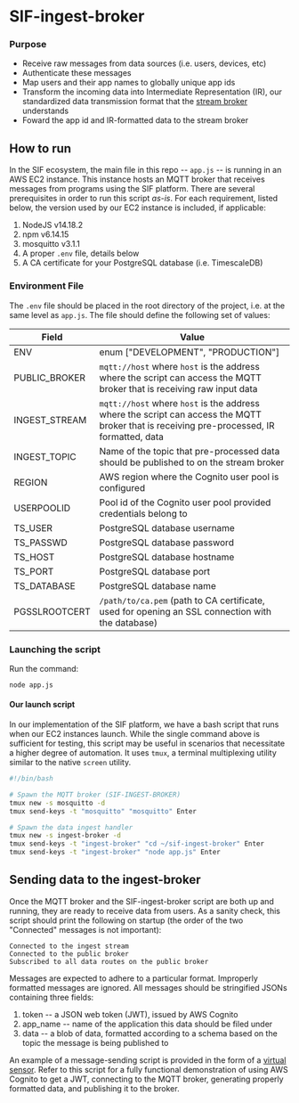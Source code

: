 # SIF-ingest-broker

### Purpose
* Receive raw messages from data sources (i.e. users, devices, etc)
* Authenticate these messages
* Map users and their app names to globally unique app ids
* Transform the incoming data into Intermediate Representation (IR), our standardized data transmission format that the [stream broker](https://github.com/tic/sif-stream-broker) understands
* Foward the app id and IR-formatted data to the stream broker

## How to run
In the SIF ecosystem, the main file in this repo -- `app.js` -- is running in an AWS EC2 instance. This instance hosts an MQTT broker that receives messages from programs using the SIF platform. There are several prerequisites in order to run this script *as-is*. For each requirement, listed below, the version used by our EC2 instance is included, if applicable:

1. NodeJS v14.18.2
2. npm v6.14.15
3. mosquitto v3.1.1
4. A proper `.env` file, details below
5. A CA certificate for your PostgreSQL database (i.e. TimescaleDB)

### Environment File
The `.env` file should be placed in the root directory of the project, i.e. at the same level as `app.js`. The file should define the following set of values:

Field | Value
----- | -----
ENV | enum ["DEVELOPMENT", "PRODUCTION"]
PUBLIC_BROKER | `mqtt://host` where `host` is the address where the script can access the MQTT broker that is receiving raw input data
INGEST_STREAM | `mqtt://host` where `host` is the address where the script can access the MQTT broker that is receiving pre-processed, IR formatted, data
INGEST_TOPIC | Name of the topic that pre-processed data should be published to on the stream broker
REGION | AWS region where the Cognito user pool is configured
USERPOOLID | Pool id of the Cognito user pool provided credentials belong to
TS_USER | PostgreSQL database username
TS_PASSWD | PostgreSQL database password
TS_HOST | PostgreSQL database hostname
TS_PORT | PostgreSQL database port
TS_DATABASE | PostgreSQL database name
PGSSLROOTCERT | `/path/to/ca.pem` (path to CA certificate, used for opening an SSL connection with the database)

### Launching the script
Run the command:

    node app.js

#### Our launch script
In our implementation of the SIF platform, we have a bash script that runs when our EC2 instances launch. While the single command above is sufficient for testing, this script may be useful in scenarios that necessitate a higher degree of automation. It uses `tmux`, a terminal multiplexing utility similar to the native `screen` utility.

```bash
#!/bin/bash

# Spawn the MQTT broker (SIF-INGEST-BROKER)
tmux new -s mosquitto -d
tmux send-keys -t "mosquitto" "mosquitto" Enter

# Spawn the data ingest handler
tmux new -s ingest-broker -d
tmux send-keys -t "ingest-broker" "cd ~/sif-ingest-broker" Enter
tmux send-keys -t "ingest-broker" "node app.js" Enter
```

## Sending data to the ingest-broker
Once the MQTT broker and the SIF-ingest-broker script are both up and running, they are ready to receive data from users. As a sanity check, this script should print the following on startup (the order of the two "Connected" messages is not important):

    Connected to the ingest stream
    Connected to the public broker
    Subscribed to all data routes on the public broker

Messages are expected to adhere to a particular format. Improperly formatted messages are ignored. All messages should be stringified JSONs containing three fields:
1. token -- a JSON web token (JWT), issued by AWS Cognito
2. app_name -- name of the application this data should be filed under
3. data -- a blob of data, formatted according to a schema based on the topic the message is being published to

An example of a message-sending script is provided in the form of a [virtual sensor](https://github.com/tic/smart-inf-virtual-sensor). Refer to this script for a fully functional demonstration of using AWS Cognito to get a JWT, connecting to the MQTT broker, generating properly formatted data, and publishing it to the broker.
